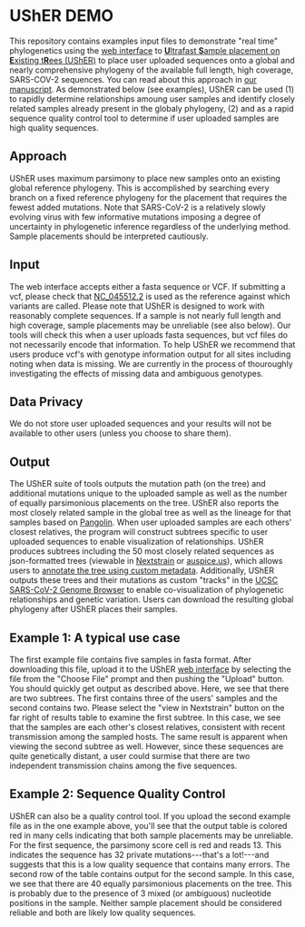 # **UShER DEMO**
This repository contains examples input files to demonstrate "real time" phylogenetics using the [web interface](https://genome-test.gi.ucsc.edu/cgi-bin/hgPhyloPlace) to [**U**ltrafast **S**ample placement on **E**xisting t**R**ees (UShER)](https://github.com/yatisht/usher) to place user uploaded sequences onto a global and nearly comprehensive phylogeny of the available full length, high coverage, SARS-COV-2 sequences. You can read about this approach in [our manuscript](https://www.biorxiv.org/content/10.1101/2020.09.26.314971v1). As demonstrated below (see examples), UShER can be used (1) to rapidly determine relationships amoung user samples and identify closely related samples already present in the globaly phylogeny, (2) and as a rapid sequence quality control tool to determine if user uploaded samples are high quality sequences. 

## **Approach**
UShER uses maximum parsimony to place new samples onto an existing global reference phylogeny. This is accomplished by searching every branch on a fixed reference phylogeny for the placement that requires the fewest added mutations. Note that SARS-CoV-2 is a relatively slowly evolving virus with few informative mutations imposing a degree of uncertainty in phylogenetic inference regardless of the underlying method. Sample placements should be interpreted cautiously. 

## **Input**
The web interface accepts either a fasta sequence or VCF. If submitting a vcf, please check that [NC_045512.2](https://www.ncbi.nlm.nih.gov/nuccore/NC_045512) is used as the reference against which variants are called. Please note that UShER is designed to work with reasonably complete sequences. If a sample is not nearly full length and high coverage, sample placements may be unreliable (see also below). Our tools will check this when a user uploads fasta sequences, but vcf files do not necessarily encode that information. To help UShER we recommend that users produce vcf's with genotype information output for all sites including noting when data is missing. We are currently in the process of thouroughly investigating the effects of missing data and ambiguous genotypes. 

## **Data Privacy** ## 
We do not store user uploaded sequences and your results will not be available to other users (unless you choose to share them).

## **Output**
The UShER suite of tools outputs the mutation path (on the tree) and additional mutations unique to the uploaded sample as well as the number of equally parsimonious placements on the tree. UShER also reports the most closely related sample in the global tree as well as the lineage for that samples based on [Pangolin](https://github.com/cov-lineages/pangolin). When user uploaded samples are each others' closest relatives, the program will construct subtrees specific to user uploaded sequences to enable visualization of relationships. UShER produces subtrees including the 50 most closely related sequences as json-formatted trees  (viewable in [Nextstrain](https://nextstrain.org/) or [auspice.us](https://auspice.us/)), which allows users to [annotate the tree using custom metadata](https://docs.nextstrain.org/projects/auspice/en/stable/advanced-functionality/drag-drop-csv-tsv.html). Additionally, UShER outputs these trees and their mutations as custom "tracks" in the [UCSC SARS-CoV-2 Genome Browser](https://genome.ucsc.edu/cgi-bin/hgTracks?db=wuhCor1&position=NC_045512v2) to enable co-visualization of phylogenetic relationships and genetic variation. Users can download the resulting global phylogeny after UShER places their samples. 

## **Example 1: A typical use case**
The first example file contains five samples in fasta format. After downloading this file, upload it to the UShER [web interface](https://genome-test.gi.ucsc.edu/cgi-bin/hgPhyloPlace) by selecting the file from the "Choose File" prompt and then pushing the "Upload" button. You should quickly get output as described above. Here, we see that there are two subtrees. The first contains three of the users' samples and the second contains two. Please select the "view in Nextstrain" button on the far right of results table to examine the first subtree. In this case, we see that the samples are each other's closest relatives, consistent with recent transmission among the sampled hosts. The same result is apparent when viewing the second subtree as well. However, since these sequences are quite genetically distant, a user could surmise that there are two independent transmission chains among the five sequences. 

## **Example 2: Sequence Quality Control**
UShER can also be a quality control tool. If you upload the second example file as in the one example above, you'll see that the output table is colored red in many cells indicating that both sample placements may be unreliable. For the first sequence, the parsimony score cell is red and reads 13. This indicates the sequence has 32 private mutations---that's a lot!---and suggests that this is a low quality sequence that contains many errors. The second row of the table contains output for the second sample. In this case, we see that there are 40 equally parsimonious placements on the tree. This is probably due to the presence of 3 mixed (or ambiguous) nucleotide positions in the sample. Neither sample placement should be considered reliable and both are likely low quality sequences. 
